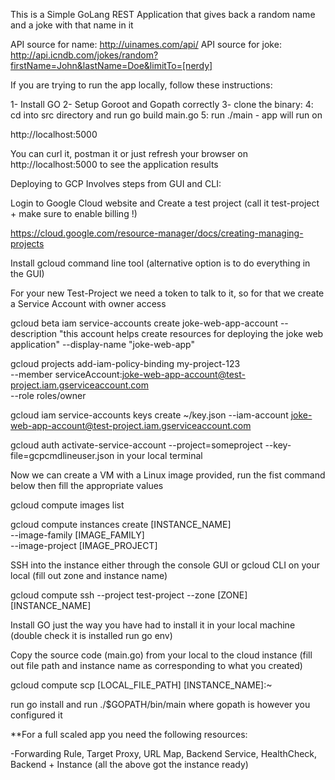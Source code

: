 This is a Simple GoLang REST Application that gives back a random name and a joke with that name in it

API source for name: http://uinames.com/api/
API source for joke: http://api.icndb.com/jokes/random?firstName=John&lastName=Doe&limitTo=[nerdy]

If you are trying to run the app locally, follow these instructions:

1- Install GO 
2- Setup Goroot and Gopath correctly
3- clone the binary: <github link here>
4: cd into src directory and run go build main.go
5: run ./main - app will run on 

http://localhost:5000

You can curl it, postman it or just refresh your browser on http://localhost:5000 to see the application results



Deploying to GCP Involves steps from GUI and CLI:

Login to Google Cloud website and Create a test project  (call it test-project + make sure to enable billing !)

https://cloud.google.com/resource-manager/docs/creating-managing-projects

Install gcloud command line tool (alternative option is to do everything in the GUI)

For your new Test-Project we need a token to talk to it, so for that we create a Service Account with owner access

gcloud beta iam service-accounts create joke-web-app-account
    --description "this account helps create resources for deploying the joke web application"
    --display-name "joke-web-app"

gcloud projects add-iam-policy-binding my-project-123 \
  --member serviceAccount:joke-web-app-account@test-project.iam.gserviceaccount.com \
  --role roles/owner
  
gcloud iam service-accounts keys create ~/key.json
  --iam-account joke-web-app-account@test-project.iam.gserviceaccount.com

gcloud auth activate-service-account --project=someproject --key-file=gcpcmdlineuser.json in your local terminal

Now we can create a VM with a Linux image provided, run the fist command below then fill the appropriate values

gcloud compute images list

gcloud compute instances create [INSTANCE_NAME] \
--image-family [IMAGE_FAMILY] \
--image-project [IMAGE_PROJECT]

SSH into the instance either through the console GUI or gcloud CLI on your local (fill out zone and instance name)

gcloud compute ssh --project test-project --zone [ZONE] [INSTANCE_NAME]

Install GO just the way you have had to install it in your local machine (double check it is installed run go env)

Copy the source code (main.go) from your local to the cloud instance (fill out file path and instance name as corresponding to what you created)

gcloud compute scp [LOCAL_FILE_PATH] [INSTANCE_NAME]:~

run go install and run ./$GOPATH/bin/main where gopath is however you configured it

**For a full scaled app you need the following resources:

-Forwarding Rule, Target Proxy, URL Map, Backend Service, HealthCheck, Backend + Instance (all the above got the instance ready)

